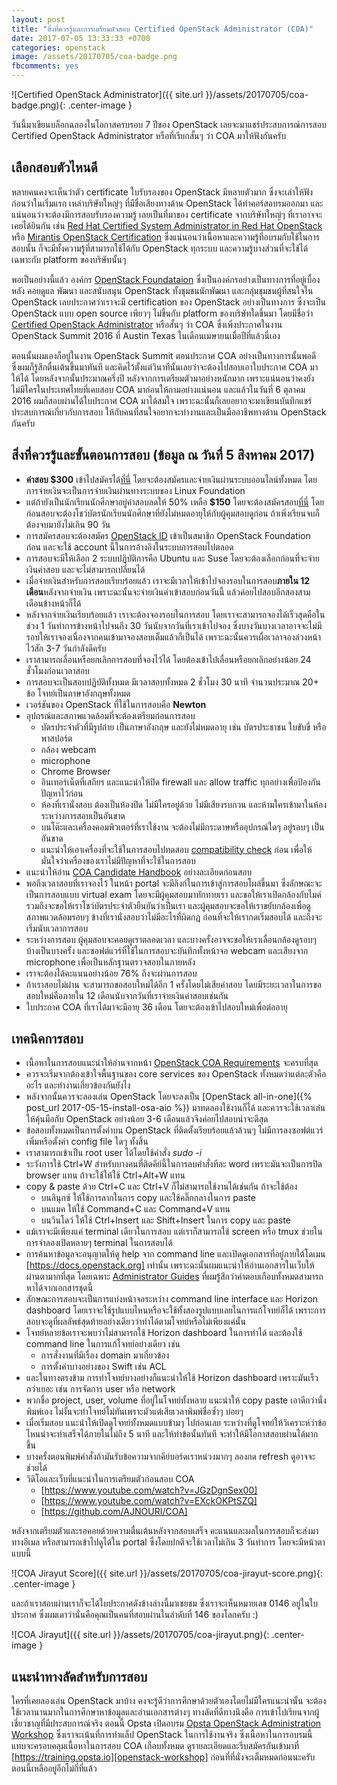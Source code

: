 ```yaml
---
layout: post
title: "สิ่งที่ควรรู้และการเตรียมตัวสอบ Certified OpenStack Administrator (COA)"
date: 2017-07-05 13:33:33 +0700
categories: openstack
image: /assets/20170705/coa-badge.png
fbcomments: yes
---
```


![Certified OpenStack Administrator]({{ site.url }}/assets/20170705/coa-badge.png){: .center-image }

วันนี้มาเขียนบล็อกฉลองในโอกาสครบรอบ 7 ปีของ OpenStack เลยจะมาแชร์ประสบการณ์การสอบ Certified OpenStack Administrator หรือที่เรียกสั้นๆ ว่า COA มาให้ฟังกันครับ

เลือกสอบตัวไหนดี
--------------------

หลายคนคงจะเห็นว่าตัว certificate ใบรับรองของ OpenStack มีหลายตัวมาก ซึ่งจะเล่าให้ฟังก่อนว่าในเริ่มแรก เหล่าบริษัทใหญ่ๆ ที่มีชื่อเสียงทางด้าน OpenStack ได้ทำคอร์สอบรมออกมา และแน่นอนว่าจะต้องมีการสอบรับรองความรู้ เลยเป็นที่มาของ certificate จากบริษัทใหญ่ๆ ที่เราอาจจะเคยได้ยินกัน เช่น [Red Hat Certified System Administrator in Red Hat OpenStack][redhat-openstack-certification] หรือ [Mirantis OpenStack Certification][mirantis-openstack-certification] ซึ่งแน่นอนว่าเนื้อหาและความรู้ที่อบรมกับใช้ในการสอบนั้น ก็จะมีทั้งความรู้ที่สามารถใช้ได้กับ OpenStack ทุกระบบ และความรู้บางส่วนที่จะใช้ได้เฉพาะกับ platform ของบริษัทนั้นๆ

พอเป็นอย่างนี้แล้ว องค์กร [OpenStack Foundataion][openstack-foundation] ซึ่งเป็นองค์กรอย่างเป็นทางการที่อยู่เบื้องหลัง คอยดูแล พัฒนา และสนับสนุน OpenStack ทั้งชุมชนนักพัฒนา และกลุ่มชุมชนผู้ที่สนใจใน OpenStack เลยประกาศว่าเราจะมี certification ของ OpenStack อย่างเป็นทางการ ซึ่งจะเป็น OpenStack แบบ open source เพียวๆ ไม่ขึ้นกับ platform ของบริษัทใดขึ้นมา โดยมีชื่อว่า [Certified OpenStack Administrator][coa] หรือสั้นๆ ว่า COA ซึ่งเพิ่งประกาศในงาน OpenStack Summit 2016 ที่ Austin Texas ในเดือนเมษายนเมื่อปีที่แล้วนี่เอง

ตอนนั้นผมเองก็อยู่ในงาน OpenStack Summit ตอนประกาศ COA อย่างเป็นทางการนั้นพอดี ซึ่งผมก็รู้สึกตื่นเต้นขึ้นมาทันที และคิดไว้ตั้งแต่วินาทีนั้นเลยว่าจะต้องไปสอบเอาใบประกาศ COA มาให้ได้ โดยหลังจากนั้นประมาณครึ่งปี หลังจากการเตรียมตัวมาอย่างหนักมาก เพราะแน่นอนว่าคงยังไม่มีใครในประเทศไทยที่เคยสอบ COA มาก่อนให้ถามอย่างแน่นอน และแล้วในวันที่ 6 ตุลาคม 2016 ผมก็สอบผ่านได้ใบประกาศ COA มาได้สมใจ เพราะฉะนั้นก็เลยอยากจะมาเขียนบันทึกแชร์ประสบการณ์เกี่ยวกับการสอบ ให้กับคนที่สนใจอยากจะทำงานและเป็นมืออาชีพทางด้าน OpenStack กันครับ

<!--more-->

สิ่งที่ควรรู้และขั้นตอนการสอบ (ข้อมูล ณ วันที่ 5 สิงหาคม 2017)
--------------------

- **ค่าสอบ $300** เข้าไปสมัครได้[ที่นี่][coa] โดยจะต้องสมัครและจ่ายเงินผ่านระบบออนไลน์ทั้งหมด โดยการจ่ายเงินจะเป็นการจ่ายเงินผ่านทางระบบของ Linux Foundation
- แต่ถ้ายังเป็นนักเรียนนักศึกษาอยู่ค่าสอบลดให้ 50% เหลือ **$150** โดยจะต้องสมัครสอบ[ที่นี่][coa-student] โดยก่อนสอบจะต้องโชว์บัตรนักเรียนนักศึกษาที่ยังไม่หมดอายุให้กับผู้คุมสอบดูก่อน ถ้าเพิ่งเรียนจบก็ต้องจบมายังไม่เกิน 90 วัน
- การสมัครสอบจะต้องสมัคร [OpenStack ID](openstack-id) เข้าเป็นสมาชิก OpenStack Foundation ก่อน และจะใช้ account นี้ในการอ้างอิงในระบบการสอบไปตลอด
- การสอบจะมีให้เลือก 2 ระบบปฏิบัติการคือ Ubuntu และ Suse โดยจะต้องเลือกก่อนที่จะจ่ายเงินค่าสอบ และจะไม่สามารถเปลี่ยนได้
- เมื่อจ่ายเงินสำหรับการสอบเรียบร้อยแล้ว เราจะมีเวลาให้เข้าไปจองรอบในการสอบ**ภายใน 12 เดือน**หลังจากจ่ายเงิน เพราะฉะนั้นจะจ่ายเงินค่าเข้าสอบก่อนวันนี้ แล้วค่อยไปสอบอีกสองสามเดือนข้างหน้าก็ได้
- หลังจากจ่ายเงินเรียบร้อยแล้ว เราจะต้องจองรอบในการสอบ โดยเราจะสามารถจองได้เร็วสุดคือในช่วง 1 วันทำการข้างหน้าไปจนถึง 30 วันนับจากวันที่เราเข้าไปจอง ซึ่งบางวันบางเวลาอาจจะไม่มีรอบให้เราจองเนื่องจากคนเข้ามาจองสอบเต็มแล้วก็เป็นได้ เพราะฉะนั้นควรเผื่อเวลาจองล่วงหน้าไว้สัก 3-7 วันกำลังดีครับ
- เราสามารถเลื่อนหรือยกเลิกการสอบที่จองไว้ได้ โดยต้องเข้าไปเลื่อนหรือยกเลิกอย่างน้อย 24 ชั่วโมงก่อนเวลาสอบ
- การสอบจะเป็นสอบปฏิบัติทั้งหมด มีเวลาสอบทั้งหมด 2 ชั่วโมง 30 นาที จำนวนประมาณ 20+ ข้อ โจทย์เป็นภาษาอังกฤษทั้งหมด
- เวอร์ชันของ OpenStack ที่ใช้ในการสอบคือ **Newton**
- อุปกรณ์และสภาพแวดล้อมที่จะต้องเตรียมก่อนการสอบ
  - บัตรประจำตัวที่มีรูปถ่าย เป็นภาษาอังกฤษ และยังไม่หมดอายุ เช่น บัตรประชาชน ใบขับขี่ หรือพาสปอร์ต
  - กล้อง webcam
  - microphone
  - Chrome Browser
  - อินเทอร์เน็ตที่เสถียร และแนะนำให้ปิด firewall และ allow traffic ทุกอย่างเพื่อป้องกันปัญหาไว้ก่อน
  - ห้องที่เรานั่งสอบ ต้องเป็นห้องปิด ไม่มีใครอยู่ด้วย ไม่มีเสียงรบกวน และห้ามใครเข้ามาในห้องระหว่างการสอบเป็นอันขาด
  - บนโต๊ะและเครื่องคอมพิวเตอร์ที่เราใช้งาน จะต้องไม่มีกระดาษหรืออุปกรณ์ใดๆ อยู่รอบๆ เป็นอันขาด
  - แนะนำให้เอาเครื่องที่จะใช้ในการสอบไปทดสอบ [compatibility check][coa-exam-check] ก่อน เพื่อให้มั่นใจว่าเครื่องของเราไม่มีปัญหาที่จะใช้ในการสอบ
- แนะนำให้อ่าน [COA Candidate Handbook][coa-candidate-handbook] อย่างละเอียดก่อนสอบ
- พอถึงเวลาสอบที่เราจองไว้ ในหน้า portal จะมีลิงก์ในการเข้าสู่การสอบโผล่ขึ้นมา ซึ่งลักษณะจะเป็นการสอบแบบ virtual exam โดยจะมีผู้คุมสอบมาทักทายเรา และขอให้เราเปิดกล้องกับไมค์ รวมถึงจะขอให้เราโชว์บัตรประจำตัวยืนยันว่าเป็นเรา และผู้คุมสอบจะขอให้เราขยับกล้องเพื่อดูสภาพแวดล้อมรอบๆ ข้างที่เรานั่งสอบว่าไม่มีอะไรที่ผิดกฎ ก่อนที่จะให้เรากดเริ่มสอบได้ และถึงจะเริ่มนับเวลาการสอบ
- ระหว่างการสอบ ผู้คุมสอบจะคอยดูเราตลอดเวลา และบางครั้งอาจจะขอให้เราเลื่อนกล้องดูรอบๆ บ้างเป็นบางครั้ง และซอฟต์แวร์ที่ใช้ในการสอบจะบันทึกทั้งหน้าจอ webcam และเสียงจาก microphone เพื่อเป็นหลักฐานตรวจสอบในภายหลัง
- เราจะต้องได้คะแนนอย่างน้อย 76% ถึงจะผ่านการสอบ
- ถ้าเราสอบไม่ผ่าน จะสามารถขอสอบใหม่ได้อีก 1 ครั้งโดยไม่เสียค่าสอบ โดยมีระยะเวลาในการขอสอบใหม่คือภายใน 12 เดือนนับจากวันที่เราจ่ายเงินค่าสอบเช่นกัน
- ใบประกาศ COA ที่เราได้มาจะมีอายุ 36 เดือน โดยจะต้องเข้าไปสอบใหม่เพื่อต่ออายุ

เทคนิคการสอบ
--------------------

- เนื้อหาในการสอบแนะนำให้อ่านจากหน้า [OpenStack COA Requirements][coa-requirement] จะครบที่สุด
- ควรจะเริ่มจากต้องเข้าใจพื้นฐานของ core services ของ OpenStack ทั้งหมดว่าแต่ละตัวคืออะไร และทำงานเกี่ยวข้องกันยังไง
- หลังจากนั้นควรจะลองเล่น OpenStack โดยจะลงเป็น [OpenStack all-in-one]({% post_url 2017-05-15-install-osa-aio %}) มาทดลองใช้งานก็ได้ และควรจะใช้เวลาเล่นให้คุ้นมือกับ OpenStack อย่างน้อย 3-6 เดือนแล้วจึงค่อยไปสอบน่าจะดีสุด
- ข้อสอบทั้งหมดเป็นการตั้งค่าบน OpenStack ที่ติดตั้งเรียบร้อยแล้วล้วนๆ ไม่มีการลงซอฟต์แวร์เพิ่มหรือตั้งค่า config file ใดๆ ทั้งสิ้น
- เราสามารถเข้าเป็น root user ได้โดยใช้คำสั่ง *sudo -i*
- ระวังการใช้ Ctrl+W สำหรับบางคนที่ติดคีย์นี้ในการลบคำสั่งทีละ word เพราะมันจะเป็นการปิด browser แทน ถ้าจะใช้ให้ใช้ Ctrl+Alt+W แทน
- copy & paste ด้วย Ctrl+C และ Ctrl+V ก็ไม่สามารถใช้งานได้เช่นกัน ถ้าจะใช้ต้อง
  - บนลินุกซ์ ให้ใช้การลากในการ copy และใช้คลิ๊กกลางในการ paste
  - บนแมค ให้ใช้ Command+C และ Command+V แทน
  - บนวินโดว์ ให้ใช้ Ctrl+Insert และ Shift+Insert ในการ copy และ paste
- แม้เราจะมีเพียงแค่ terminal เดียวในการสอบ แต่เราก็สามารถใช้ screen หรือ tmux ช่วยในการจำลองเปิดหลายๆ terminal ในการสอบได้
- การค้นหาข้อมูลจะอนุญาตให้ดู help จาก command line และเปิดดูเอกสารที่อยู่ภายใต้โดเมน [https://docs.openstack.org] เท่านั้น เพราะฉะนั้นผมแนะนำให้อ่านเอกสารในเว็บให้ผ่านตามากที่สุด โดยเฉพาะ [Administrator Guides][administrator-guides] ที่ผมรู้สึกว่าคำตอบเกือบทั้งหมดสามารถหาได้จากเอกสารชุดนี้
- ลักษณะการสอบจะเป็นการแบ่งหน้าจอระหว่าง command line interface และ Horizon dashboard โดยเราจะใช้รูปแบบไหนหรือจะใช้ทั้งสองรูปแบบเลยในการแก้โจทย์ก็ได้ เพราะการสอบจะดูที่ผลลัพธ์สุดท้ายอย่างเดียวว่าทำได้ตามโจทย์หรือไม่เพียงแค่นั้น
- โจทย์หลายข้อเราจะพบว่าไม่สามารถใช้ Horizon dashboard ในการทำได้ และต้องใช้ command line ในการแก้โจทย์อย่างเดียว เช่น
  - การสั่งงานที่มีเรื่อง domain มาเกี่ยวข้อง
  - การตั้งค่าบางอย่างของ Swift เช่น ACL
- และในทางตรงข้าม การทำโจทย์บางอย่างก็แนะนำให้ใช้ Horizon dashboard เพราะมันเร็วกว่าเยอะ เช่น การจัดการ user หรือ network
- พวกชื่อ project, user, volume ที่อยู่ในโจทย์ทั้งหลาย แนะนำให้ copy paste เอาดีกว่านั่งพิมพ์เอง ไม่งั้นจะทำโจทย์ไม่ทันเพราะมัวแต่เสียเวลาพิมพ์ชื่อซ้ำๆ บ่อยๆ
- เมื่อเริ่มสอบ แนะนำให้เปิดดูโจทย์ทั้งหมดแบบข้ามๆ ไปก่อนเลย ระหว่างที่ดูโจทย์ให้วิเคราะห์ว่าข้อไหนน่าจะทำเสร็จได้ภายในไม่ถึง 5 นาที และให้ทำข้อนั้นทันที จะทำให้มีโอกาสสอบผ่านได้มากขึ้น
- บางครั้งตอนพิมพ์คำสั่งถ้ามันรับข้อความจากคีย์บอร์ดเราหน่วงมากๆ ลองกด refresh ดูอาจจะช่วยได้
- วิดิโอและเว็บที่แนะนำในการเตรียมตัวก่อนสอบ COA
  - [https://www.youtube.com/watch?v=JGzDgnSex00]
  - [https://www.youtube.com/watch?v=EXckOKPtSZQ]
  - [https://github.com/AJNOURI/COA]

หลังจากเตรียมตัวและรอคอยด้วยความตื่นเต้นหลังจากสอบเสร็จ คะแนนและผลในการสอบก็จะส่งมาทางอีเมล หรือสามารถเข้าไปดูได้ใน portal ซึ่งโดยปกติจะใช้เวลาไม่เกิน 3 วันทำการ โดยจะมีหน้าตาแบบนี้

![COA Jirayut Score]({{ site.url }}/assets/20170705/coa-jirayut-score.png){: .center-image }

และถ้าเราสอบผ่านเราก็จะได้ใบประกาศดังข้างล่างนี้มาเชยชม ซึ่งเราจะเห็นหมายเลข 0146 อยู่ในใบประกาศ ซึ่งผมเดาว่านั่นคือคุณเป็นคนที่สอบผ่านในลำดับที่ 146 ของโลกครับ :)

![COA Jirayut]({{ site.url }}/assets/20170705/coa-jirayut.png){: .center-image }

แนะนำทางลัดสำหรับการสอบ
--------------------

ใครที่เคยลองเล่น OpenStack มาบ้าง คงจะรู้ดีว่าการศึกษาด้วยตัวเองโดยไม่มีใครแนะนำนั้น จะต้องใช้เวลานานมากในการศึกษาหาข้อมูลและอ่านเอกสารต่างๆ ทางลัดที่ดีทางนึงคือ การเข้าไปเรียนจากผู้เชี่ยวชาญที่มีประสบการณ์จริง ตอนนี้ Opsta เปิดอบรม [Opsta OpenStack Administration Workshop][openstack-workshop] ซึ่งเราจะเน้นที่การทำแล็ป OpenStack ในการใช้งานจริง ซึ่งเนื้อหาในการอบรมนี้ แทบจะครอบคลุมเนื้อหาในการสอบ COA เกือบทั้งหมด ดูรายละเอียดและรีบสมัครกันเข้ามาที่ [https://training.opsta.io][openstack-workshop] ก่อนที่ที่นั่งจะเต็มหมดก่อนนะครับ ตอนนี้เหลืออยู่อีกไม่กี่ที่แล้ว

[redhat-openstack-certification]: https://www.redhat.com/en/services/certification/rhcsa-rhos
[mirantis-openstack-certification]: https://training.mirantis.com/openstack-kubernetes-certification/
[openstack-foundation]: https://www.openstack.org/foundation/
[coa]: https://www.openstack.org/coa/
[coa-student]: https://www.openstack.org/coa/student/
[openstack-id]: https://www.openstack.org/join/register
[coa-exam-check]: https://www.examslocal.com/ScheduleExam/Home/CompatibilityCheck
[coa-requirement]: https://www.openstack.org/coa/requirements/
[administrator-guides]: https://docs.openstack.org/pike/admin/
[coa-candidate-handbook]: https://www.openstack.org/assets/coa/COACandidate-Handbook-V1.7.22April2017-1.pdf
[https://www.youtube.com/watch?v=JGzDgnSex00]: https://www.youtube.com/watch?v=JGzDgnSex00
[https://www.youtube.com/watch?v=EXckOKPtSZQ]: https://www.youtube.com/watch?v=EXckOKPtSZQ
[https://github.com/AJNOURI/COA]: https://github.com/AJNOURI/COA
[https://docs.openstack.org]: https://docs.openstack.org
[openstack-workshop]: https://training.opsta.io

